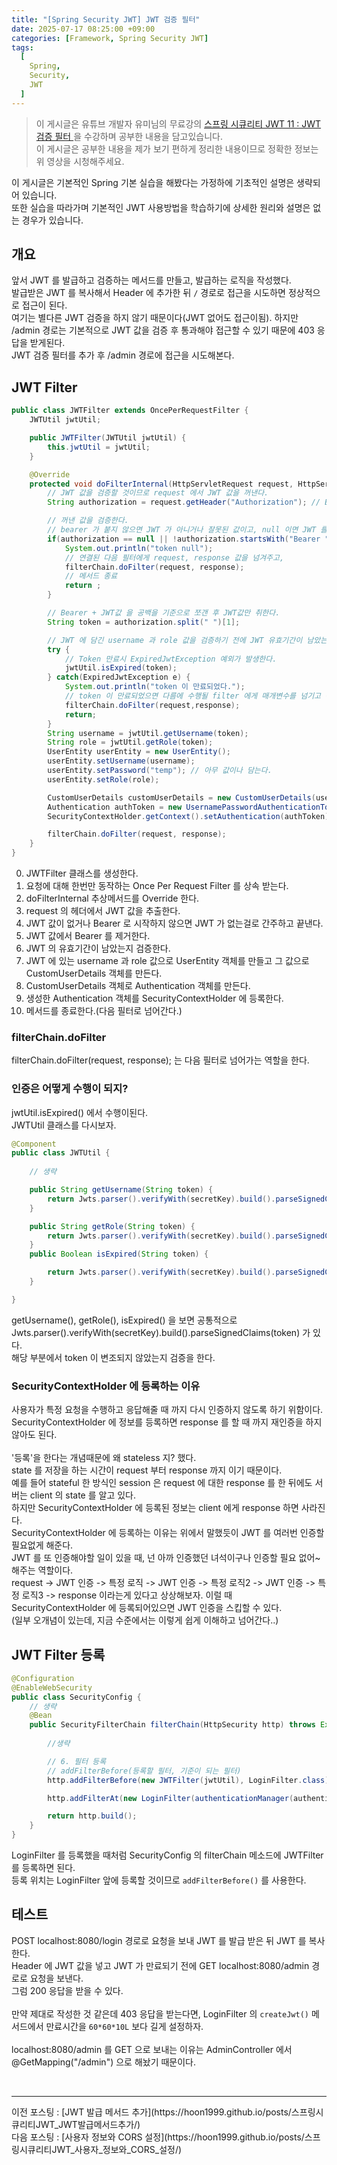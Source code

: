 ```yaml
---
title: "[Spring Security JWT] JWT 검증 필터"
date: 2025-07-17 08:25:00 +09:00
categories: [Framework, Spring Security JWT]
tags:
  [
    Spring,
    Security,
    JWT
  ]
---
```


> 이 게시글은 유튜브 개발자 유미님의 무료강의 [ 스프링 시큐리티 JWT 11 : JWT 검증 필터 ](https://www.youtube.com/watch?v=7B6KHSZN3jY)을 수강하며 공부한 내용을 담고있습니다.<br>
> 이 게시글은 공부한 내용을  제가 보기 편하게 정리한 내용이므로 정확한 정보는 위 영상을 시청해주세요.<br>

이 게시글은 기본적인 Spring 기본 실습을 해봤다는 가정하에 기초적인 설명은 생략되어 있습니다.<br>
또한 실습을 따라가며 기본적인 JWT 사용방법을 학습하기에 상세한 원리와 설명은 없는 경우가 있습니다.<br>

## 개요
앞서 JWT 를 발급하고 검증하는 메서드를 만들고, 발급하는 로직을 작성했다.<br>
발급받은 JWT 를 복사해서 Header 에 추가한 뒤 ```/``` 경로로 접근을 시도하면 정상적으로 접근이 된다.<br>
여기는 별다른 JWT 검증을 하지 않기 때문이다(JWT 없어도 접근이됨). 하지만 /admin 경로는 기본적으로 JWT 값을 검증 후 통과해야 접근할 수 있기 때문에 403 응답을 받게된다.<br>
JWT 검증 필터를 추가 후 /admin 경로에 접근을 시도해본다.<br>

## JWT Filter 

```java
public class JWTFilter extends OncePerRequestFilter {
    JWTUtil jwtUtil;

    public JWTFilter(JWTUtil jwtUtil) {
        this.jwtUtil = jwtUtil;
    }

    @Override
    protected void doFilterInternal(HttpServletRequest request, HttpServletResponse response, FilterChain filterChain) throws ServletException, IOException {
        // JWT 값을 검증할 것이므로 request 에서 JWT 값을 꺼낸다.
        String authorization = request.getHeader("Authorization"); // Bearer + JWT값 을 Header 에서 꺼냄.

        // 꺼낸 값을 검증한다.
        // bearer 가 붙지 않으면 JWT 가 아니거나 잘못된 값이고, null 이면 JWT 를 발급받지 못했다는의미.
        if(authorization == null || !authorization.startsWith("Bearer ")) {
            System.out.println("token null");
            // 연결된 다음 필터에게 request, response 값을 넘겨주고,
            filterChain.doFilter(request, response);
            // 메서드 종료
            return ;
        }

        // Bearer + JWT값 을 공백을 기준으로 쪼갠 후 JWT값만 취한다.
        String token = authorization.split(" ")[1];

        // JWT 에 담긴 username 과 role 값을 검증하기 전에 JWT 유효기간이 남았는지 확인한다.
        try {
            // Token 만료시 ExpiredJwtException 예외가 발생한다.
            jwtUtil.isExpired(token);
        } catch(ExpiredJwtException e) {
            System.out.println("token 이 만료되었다.");
            // token 이 만료되었으면 다름에 수행될 filter 에게 매개변수를 넘기고 종료한다.
            filterChain.doFilter(request,response);
            return;
        }
        String username = jwtUtil.getUsername(token);
        String role = jwtUtil.getRole(token);
        UserEntity userEntity = new UserEntity();
        userEntity.setUsername(username);
        userEntity.setPassword("temp"); // 아무 값이나 담는다.
        userEntity.setRole(role);

        CustomUserDetails customUserDetails = new CustomUserDetails(userEntity);
        Authentication authToken = new UsernamePasswordAuthenticationToken(customUserDetails, null, customUserDetails.getAuthorities());
        SecurityContextHolder.getContext().setAuthentication(authToken);

        filterChain.doFilter(request, response);
    }
}
```

0. JWTFilter 클래스를 생성한다.
1. 요청에 대해 한번만 동작하는 Once Per Request Filter 를 상속 받는다.
2. doFilterInternal 추상메서드를 Override 한다.
3. request 의 헤더에서 JWT 값을 추출한다.
4. JWT 값이 없거나 Bearer 로 시작하지 않으면 JWT 가 없는걸로 간주하고 끝낸다.
5. JWT 값에서 Bearer 를 제거한다.
6. JWT 의 유효기간이 남았는지 검증한다.
7. JWT 에 있는 username 과 role 값으로 UserEntity 객체를 만들고 그 값으로 CustomUserDetails 객체를 만든다.
8. CustomUserDetails 객체로 Authentication 객체를 만든다.
9. 생성한 Authentication 객체를 SecurityContextHolder 에 등록한다.
10. 메서드를 종료한다.(다음 필터로 넘어간다.)

### filterChain.doFilter
filterChain.doFilter(request, response); 는 다음 필터로 넘어가는 역할을 한다.<br>

### 인증은 어떻게 수행이 되지?
jwtUtil.isExpired() 에서 수행이된다.<br>
JWTUtil 클래스를 다시보자.<br>

```java
@Component
public class JWTUtil {
    
    // 생략

    public String getUsername(String token) {
        return Jwts.parser().verifyWith(secretKey).build().parseSignedClaims(token).getPayload().get("username", String.class);
    }

    public String getRole(String token) {
        return Jwts.parser().verifyWith(secretKey).build().parseSignedClaims(token).getPayload().get("role", String.class);
    }
    public Boolean isExpired(String token) {

        return Jwts.parser().verifyWith(secretKey).build().parseSignedClaims(token).getPayload().getExpiration().before(new Date());
    }

}
```

getUsername(), getRole(), isExpired() 을 보면 공통적으로 Jwts.parser().verifyWith(secretKey).build().parseSignedClaims(token) 가 있다.<br>
해당 부분에서 token 이 변조되지 않았는지 검증을 한다.<br>

### SecurityContextHolder 에 등록하는 이유

사용자가 특정 요청을 수행하고 응답해줄 때 까지 다시 인증하지 않도록 하기 위함이다.<br>
SecurityContextHolder 에 정보를 등록하면 response 를 할 때 까지 재인증을 하지 않아도 된다.<br>
<br>
'등록'을 한다는 개념때문에 왜 stateless 지? 했다.<br>
state 를 저장을 하는 시간이 request 부터 response 까지 이기 때문이다.<br>
예를 들어 stateful 한 방식인 session 은 request 에 대한 response 를 한 뒤에도 서버는 client 의 state 를 알고 있다.<br>
하지만 SecurityContextHolder 에 등록된 정보는 client 에게 response 하면 사라진다.<br>
SecurityContextHolder 에 등록하는 이유는 위에서 말했듯이 JWT 를 여러번 인증할 필요없게 해준다.<br>
JWT 를 또 인증해야할 일이 있을 때, 넌 아까 인증했던 녀석이구나 인증할 필요 없어~ 해주는 역할이다.<br>
request -> JWT 인증 -> 특정 로직 -> JWT 인증 -> 특정 로직2 -> JWT 인증 -> 특정 로직3 -> response 이라는게 있다고 상상해보자. 이럴 때 SecurityContextHolder 에 등록되어있으면 JWT 인증을 스킵할 수 있다.<br>
(일부 오개념이 있는데, 지금 수준에서는 이렇게 쉽게 이해하고 넘어간다..)<br>


## JWT Filter 등록

```java
@Configuration
@EnableWebSecurity
public class SecurityConfig {
    // 생략
    @Bean
    public SecurityFilterChain filterChain(HttpSecurity http) throws Exception {
        
        //생략

        // 6. 필터 등록
        // addFilterBefore(등록할 필터, 기준이 되는 필터)
        http.addFilterBefore(new JWTFilter(jwtUtil), LoginFilter.class);

        http.addFilterAt(new LoginFilter(authenticationManager(authenticationConfiguration), jwtUtil), UsernamePasswordAuthenticationFilter.class);

        return http.build();
    }
}
```

LoginFilter 를 등록했을 때처럼 SecurityConfig 의 filterChain 메소드에 JWTFilter를 등록하면 된다.<br>
등록 위치는 LoginFilter 앞에 등록할 것이므로 ```addFilterBefore()``` 를 사용한다.<br>

## 테스트

POST localhost:8080/login 경로로 요청을 보내 JWT 를 발급 받은 뒤 JWT 를 복사한다.<br>
Header 에 JWT 값을 넣고 JWT 가 만료되기 전에 GET localhost:8080/admin 경로로 요청을 보낸다.<br>
그럼 200 응답을 받을 수 있다.<br>
<br>
만약 제대로 작성한 것 같은데 403 응답을 받는다면, LoginFilter 의 ```createJwt()``` 메서드에서 만료시간을 ```60*60*10L``` 보다 길게 설정하자.<br>
<br>
localhost:8080/admin 를 GET 으로 보내는 이유는 AdminController 에서 @GetMapping("/admin") 으로 해놨기 때문이다.<br>

<br>
<hr>
이전 포스팅 : [JWT 발급 메서드 추가](https://hoon1999.github.io/posts/스프링시큐리티JWT_JWT발급메서드추가/)<br>
다음 포스팅 : [사용자 정보와 CORS 설정](https://hoon1999.github.io/posts/스프링시큐리티JWT_사용자_정보와_CORS_설정/)<br>